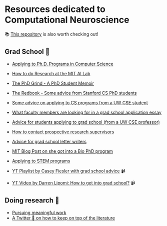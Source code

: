 # Resources dedicated to Computational Neuroscience
📚 [This repository](https://github.com/satpreetsingh/awesome-compneuro) is also worth checking out!

## Grad School 🏫
- [Applying to Ph.D. Programs in Computer Science](https://www.cs.cmu.edu/~harchol/gradschooltalk.pdf)
- [How to do Research at the MIT AI Lab](https://nn.cs.utexas.edu/advice/mit.ai-research.pdf)
- [The PhD Grind - A PhD Student Memoir](https://github.com/nguyen-td/resources-compneuro/blob/main/res/phd_grind.pdf)
- [The Redbook - Some advice from Stanford CS PhD students](https://github.com/nguyen-td/resources-compneuro/blob/main/res/theredbook.pdf)
- [Some advice on applying to CS programs from a UW CSE student](https://people.eecs.berkeley.edu/~justine/advice.pdf)
- [What faculty members are looking for in a grad school application essay](https://www.eecs.mit.edu/academics/graduate-programs/admission-process/what-faculty-members-are-looking-for-in-a-grad-school-application-essay/)
- [Advice for students applying to grad school (from a UW CSE professor)](https://homes.cs.washington.edu/~mernst/advice/apply-grad-school.html)
- [How to contact prospective research supervisors](https://uvasrg.github.io/prospective/)
- [Advice for grad school letter writers](https://cs.brown.edu/~sk/Memos/Grad-School-Recos/)
- [MIT Blog Post on she got into a Bio PhD program](https://mitadmissions.org/blogs/entry/applying-to-bio-phd/)
- [Applying to STEM programs](https://github.com/gwisk/gradguide)
  
- [YT Playlist by Casey Fiesler with grad school advice](https://www.youtube.com/watch?v=p4QiJNPSdWs&list=PLPA3GFqdHv_oL8gRg-44TmvMzjcFRMH4I&ab_channel=CaseyFiesler) :video_camera:
- [YT Video by Darren Lipomi: How to get into grad school?](https://www.youtube.com/watch?v=5KtmOlEIdTk&ab_channel=DarrenLipomi) 📹

## Doing research 🔬
- [Pursuing meaningful work](https://github.com/nguyen-td/resources-compneuro/blob/main/res/Pursuing%20Meaningful%20Work.pdf)
- [A Twitter 🧵 on how to keep on top of the literature](https://twitter.com/mertrory/status/1581348060302835713)




